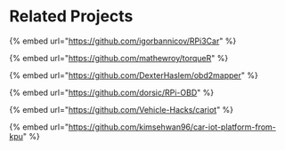 # Related Projects

{% embed url="https://github.com/igorbannicov/RPi3Car" %}

{% embed url="https://github.com/mathewroy/torqueR" %}

{% embed url="https://github.com/DexterHaslem/obd2mapper" %}

{% embed url="https://github.com/dorsic/RPi-OBD" %}

{% embed url="https://github.com/Vehicle-Hacks/cariot" %}

{% embed url="https://github.com/kimsehwan96/car-iot-platform-from-kpu" %}
